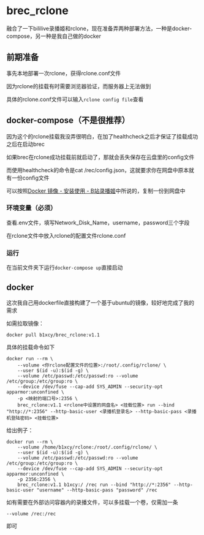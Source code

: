 # brec_rclone
融合了一下bililive录播姬和rclone，现在准备弄两种部署方法，一种是docker-compose，另一种是我自己做的docker

## 前期准备

事先本地部署一次rclone，获得rclone.conf文件

因为rclone的挂载有时需要浏览器验证，而服务器上无法做到

具体的rclone.conf文件可以输入`rclone config file`查看

## docker-compose（不是很推荐）

因为这个的rclone挂载我没弄很明白，在加了healthcheck之后才保证了挂载成功之后在启动brec

如果brec在rclone成功挂载前就启动了，那就会丢失保存在云盘里的config文件

而使用healthcheck的命令是cat /rec/config.json，这就要求你在网盘中原本就有一份config文件

可以按照[Docker 镜像 - 安装使用 - B站录播姬](https://rec.danmuji.org/user/install/docker/#运行录播姬)中所说的，复制一份到网盘中

### 环境变量（必须）

查看.env文件，填写Network_Disk_Name，username，password三个字段

在rclone文件中放入rclone的配置文件rclone.conf

### 运行

在当前文件夹下运行`docker-compose up`直接启动

## docker

这次我自己用dockerfile直接构建了一个基于ubuntu的镜像，较好地完成了我的需求

如需拉取镜像：

```
docker pull b1xcy/brec_rclone:v1.1
```

具体的挂载命令如下

```
docker run --rm \
    --volume <你rclone配置文件的位置>:/root/.config/rclone/ \
    --user $(id -u):$(id -g) \
    --volume /etc/passwd:/etc/passwd:ro --volume /etc/group:/etc/group:ro \
    --device /dev/fuse --cap-add SYS_ADMIN --security-opt apparmor:unconfined \
    -p <映射的端口号>:2356 \
    brec_rclone:v1.1 <rclone中设置的网盘名> <挂载位置> run --bind "http://*:2356" --http-basic-user <录播机登录名> --http-basic-pass <录播机登陆密码> <挂载位置>
```

给出例子：

```
docker run --rm \
    --volume /home/b1xcy/rclone:/root/.config/rclone/ \
    --user $(id -u):$(id -g) \
    --volume /etc/passwd:/etc/passwd:ro --volume /etc/group:/etc/group:ro \
    --device /dev/fuse --cap-add SYS_ADMIN --security-opt apparmor:unconfined \
    -p 2356:2356 \
    brec_rclone:v1.1 b1xcy:/ /rec run --bind "http://*:2356" --http-basic-user "username" --http-basic-pass "password" /rec
```

如有需要在外部访问容器内的录播文件，可以多挂载一个卷，仅需加一条

```
--volume /rec:/rec
```

即可
